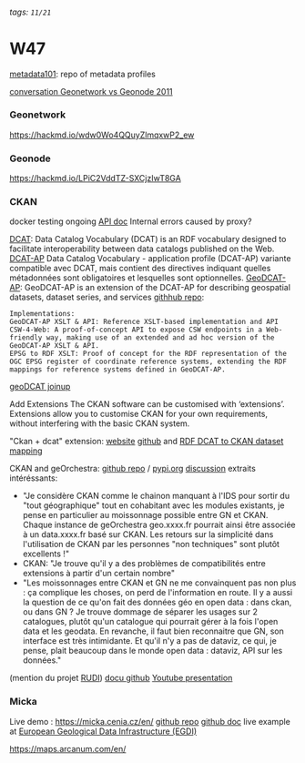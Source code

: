 ###### tags: `11/21`
# W47

[metadata101](https://www.metadata101.org/): repo of metadata profiles

[conversation Geonetwork vs Geonode 2011](https://groups.google.com/a/opengeo.org/g/geonode-dev/c/-39iIm-34io)

### Geonetwork

https://hackmd.io/wdw0Wo4QQuyZlmqxwP2_ew

### Geonode

https://hackmd.io/LPiC2VddTZ-SXCjzIwT8GA

### CKAN
docker testing ongoing
[API doc](https://ckan-service-provider.readthedocs.io/en/latest/)
Internal errors caused by proxy?

[DCAT](https://www.w3.org/TR/vocab-dcat-2/):
Data Catalog Vocabulary (DCAT) is an RDF vocabulary designed to facilitate interoperability between data catalogs published on the Web.
[DCAT-AP](https://data.gov.be/fr/faq/quest-ce-que-le-dcat-dcat-ap)
Data Catalog Vocabulary - application profile (DCAT-AP) variante compatible avec DCAT, mais contient des directives indiquant quelles métadonnées sont obligatoires et lesquelles sont optionnelles.
[GeoDCAT-AP](https://semiceu.github.io/GeoDCAT-AP/drafts/latest/):
GeoDCAT-AP is an extension of the DCAT-AP for describing geospatial datasets, dataset series, and services
[githhub repo](https://github.com/SEMICeu/GeoDCAT-AP):

    Implementations:
    GeoDCAT-AP XSLT & API: Reference XSLT-based implementation and API
    CSW-4-Web: A proof-of-concept API to expose CSW endpoints in a Web-friendly way, making use of an extended and ad hoc version of the GeoDCAT-AP XSLT & API.
    EPSG to RDF XSLT: Proof of concept for the RDF representation of the OGC EPSG register of coordinate reference systems, extending the RDF mappings for reference systems defined in GeoDCAT-AP.

[geoDCAT joinup](https://joinup.ec.europa.eu/collection/semantic-interoperability-community-semic/solution/geodcat-application-profile-data-portals-europe)

Add Extensions
The CKAN software can be customised with ‘extensions’. Extensions allow you to customise CKAN for your own requirements, without interfering with the basic CKAN system.

"Ckan + dcat" extension:
[website](https://extensions.ckan.org/extension/dcat/)
[github](https://github.com/ckan/ckanext-dcat) and [RDF DCAT to CKAN dataset mapping](https://github.com/ckan/ckanext-dcat#rdf-dcat-to-ckan-dataset-mapping)

CKAN and geOrchestra:
[github repo](https://github.com/georchestra/ckanext-georchestra) / [pypi.org](https://pypi.org/project/ckanext-georchestra/)
[discussion](https://groups.google.com/g/georchestra/c/YQYyCzr-FTo) extraits intéréssants:
- "Je considère CKAN comme le chainon manquant à l'IDS pour sortir du "tout géographique" tout en cohabitant avec les modules existants, je pense en particulier au moissonnage possible entre GN et CKAN.
Chaque instance de geOrchestra geo.xxxx.fr pourrait ainsi être associée à un data.xxxx.fr basé sur CKAN.
Les retours sur la simplicité dans l'utilisation de CKAN par les personnes "non techniques" sont plutôt excellents !"
- CKAN: "Je trouve qu'il y a des problèmes de compatibilités entre extensions à partir d'un certain nombre"
- "Les moissonnages entre CKAN et GN ne me convainquent pas non plus : ça complique les choses, on perd de l'information en route. 
Il y a aussi la question de ce qu'on fait des données géo en open data : dans ckan, ou dans GN ? Je trouve dommage de séparer les usages sur 2 catalogues, plutôt qu'un catalogue qui pourrait gérer à la fois l'open data et les geodata.
En revanche, il faut bien reconnaitre que GN, son interface est très intimidante. Et qu'il n'y a pas de dataviz, ce qui, je pense, plait beaucoup dans le monde open data : dataviz, API sur les données."

(mention du projet [RUDI](https://rudi.datarennes.fr/presentation-du-projet/))
[docu github](https://github.com/sigrennesmetropole/rudi_documentation)
[Youtube presentation](https://www.youtube.com/watch?v=pv9Bch0hpVQ&ab_channel=ProjetRUDI)

### Micka
Live demo : https://micka.cenia.cz/en/
[github repo](https://github.com/hsrs-cz/Micka)
[github doc](https://czechgeologicalsurvey.github.io/MICKA-Docs/)
live example at [European Geological Data Infrastructure (EGDI)](http://www.europe-geology.eu/metadata/)

https://maps.arcanum.com/en/
